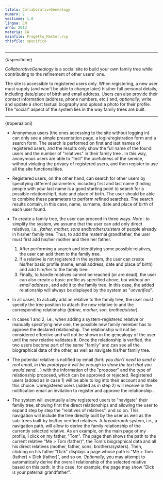 ```yaml
---
titolo: CollaborativeGenealogy
numero: 2
vestione: 1.0
lingua: EN
anno: 2013
materia: IW
mainfile: Progetto_Master.rcp
thisfile: specifica
---
```


-------

{#specifiche}

*CollaborativeGenealogy* is a social site to build your own family tree while contributing to the refinement of other users' one.

The site is accessible to registered users only. When registering, a new user must supply (and won't be able to change later) his/her full personal details, including date/place of birth and email address. Users can also provide their contact information (address, phone numbers, etc.) and, *optionally*, write and update a short textual biography and upload a photo for their profile. The "social" aspect of the system lies in the way family trees are built.

-------

{#operazioni}

- Anonymous users (the ones accessing to the site without logging in) can only see a simple presentation page, a login/registration form and a search form. The search is performed on first and last names of registered users, and the results only show the full name of the found users and the number of "relatives" in their family tree . In this way, anonymous users are able to "test" the usefulness of the service, without violating the privacy of registered users, and then register to use all the site functionalities.

- Registered users, on the other hand, can search for other users by specifying different parameters, including first and last name (finding people with your last name is a good starting point to search for a possible relationship!), date and place of birth. The user should be able to combine these parameters to perform refined searches. The search results contain, in this case, name, surname, date and place of birth of each user found.

- To create a family tree, the user can proceed in three ways. *Note* : to simplify the system, we assume that the user can add only direct relatives, i.e., *father, mother, sons* and*brothers/sisters* of people already in his/her family tree. Thus, to add the maternal grandfather, the user must first add his/her mother and then her father.
   1. After performing a search and identifying some possible relatives, the user can add them to the family tree.
   2. If a relative is not registered in the system, the user can create his/her basic profile (name, email address, date and place of birth) and add him/her to the family tree.
   3. Finally, to handle relatives cannot be reached (or are dead), the user can also create a basic profile as specified above, *but
   without an email address* , and add it to the family tree. In this case, the added relationship will always be displayed by the system as "*unverified*".
- In all cases, to actually add an relative to the family tree, the user must specify the tree position to attach the new relative to and the corresponding relationship (*father, mother, son, brother/sister*).

- In cases 1 and 2, i.e., when adding a system-registered relative or manually specifying new one, the possible new family member has to approve the declared relationship. The relationship will not be considered effective and will not be shown in the genealogy of the user until the new relative validates it. Once the relationship is verified, the two users become part of the same "family" and can see all the biographical data of the other, as well as navigate his/her family tree.

- The potential relative is notified by email (*hint:
  you don't need to send a real email, in this prototype it will be enough to show
  the text that you would send...* ) with the information of the "proposer" and the type of relationship proposed, which can be approved or rejected. Registered users (added as in case 1) will be able to log into their account and make this choice. Unregistered users (added as in step 2) will receive in the notification email an invitation to register and approve the relationship .

- The system will eventually allow registered users to "navigate" their family tree, showing first the direct relationships and allowing the user to expand step by step the "relatives of relatives", and so on. This navigation will include the tree directly built by the user as well as the sub-trees built by his/her verified relatives. A *breadcrumb* system, i.e., a navigation path, will allow to derive the family relationship of the currently selected relative. As an example, on the main page of my profile, I click on my father, "Tom". The page then shows the path to the current relative "Me \> Tom (father)", the Tom's biographical data and all his direct relatives (mother, father, sons, brothers/systers). Then, clicking on his father "Dick" displays a page whose path is "Me \> Tom (father) \> Dick (father)", and so on. *Optionally*, you may attempt to automatically derive the overall relationship of the selected relative based on this path: in this case, for example, the page may show "Dick is your paternal grandfather".
